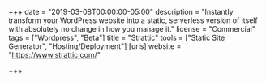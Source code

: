 +++
date = "2019-03-08T00:00:00-05:00"
description = "Instantly transform your WordPress website into a static, serverless version of itself with absolutely no change in how you manage it."
license = "Commercial"
tags = ["Wordpress", "Beta"]
title = "Strattic"
tools = ["Static Site Generator", "Hosting/Deployment"]
[urls]
website = "https://www.strattic.com/"

+++

